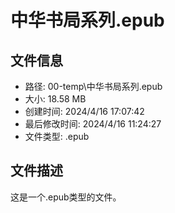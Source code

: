 ﻿# 中华书局系列.epub

## 文件信息
- 路径: 00-temp\中华书局系列.epub
- 大小: 18.58 MB
- 创建时间: 2024/4/16 17:07:42
- 最后修改时间: 2024/4/16 11:24:27
- 文件类型: .epub

## 文件描述
这是一个.epub类型的文件。

